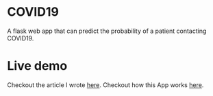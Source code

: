 # COVID19
A flask web app that can predict the probability of a patient contacting COVID19.

# Live demo
Checkout the article I wrote [here](https://dev.to/rakshakannu/project-covid-19-5f23).
Checkout how this App works [here](https://youtu.be/IRoOPAkJWVI).
